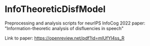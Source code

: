 # InfoTheoreticDisfModel

Preprocessing and analysis scripts for neurIPS InfoCog 2022 paper: "Information-theoretic analysis of disfluencies in speech"

Link to paper: https://openreview.net/pdf?id=mlUfYl4ss_R
